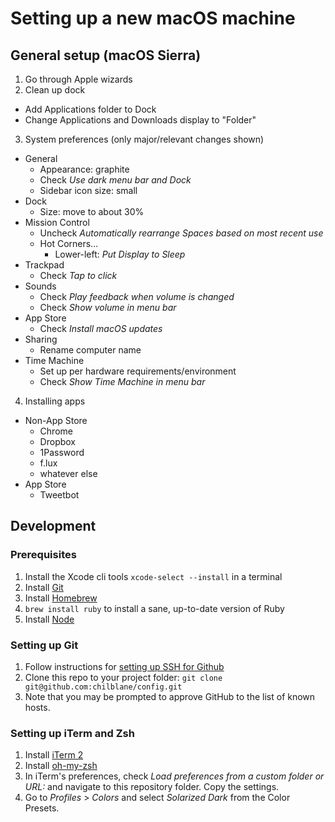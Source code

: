# Setting up a new macOS machine

## General setup (macOS Sierra)

1. Go through Apple wizards
2. Clean up dock
  - Add Applications folder to Dock
  - Change Applications and Downloads display to "Folder"
3. System preferences (only major/relevant changes shown)
  - General
    - Appearance: graphite
    - Check _Use dark menu bar and Dock_
    - Sidebar icon size: small
  - Dock
    - Size: move to about 30%
  - Mission Control
    - Uncheck _Automatically rearrange Spaces based on most recent use_
    - Hot Corners...
      - Lower-left: _Put Display to Sleep_
  - Trackpad
    - Check _Tap to click_
  - Sounds
    - Check _Play feedback when volume is changed_
    - Check _Show volume in menu bar_
  - App Store
    - Check _Install macOS updates_
  - Sharing
    - Rename computer name
  - Time Machine
    - Set up per hardware requirements/environment
    - Check _Show Time Machine in menu bar_
4. Installing apps
  - Non-App Store
    - Chrome
    - Dropbox
    - 1Password
    - f.lux
    - whatever else
  - App Store
    - Tweetbot
    
## Development
### Prerequisites
1. Install the Xcode cli tools `xcode-select --install` in a terminal
2. Install [Git](https://git-scm.com/download/mac)
3. Install [Homebrew](http://brew.sh/)
4. `brew install ruby` to install a sane, up-to-date version of Ruby
5. Install [Node](https://nodejs.org/)

### Setting up Git
1. Follow instructions for [setting up SSH for Github](https://help.github.com/articles/generating-an-ssh-key/)
2. Clone this repo to your project folder: `git clone git@github.com:chilblane/config.git`
3. Note that you may be prompted to approve GitHub to the list of known hosts.

### Setting up iTerm and Zsh
1. Install [iTerm 2](https://www.iterm2.com/)
2. Install [oh-my-zsh](https://github.com/robbyrussell/oh-my-zsh)
3. In iTerm's preferences, check _Load preferences from a custom folder or URL:_ and navigate to this repository folder. Copy the settings.
4. Go to _Profiles_ > _Colors_ and select _Solarized Dark_ from the Color Presets.
